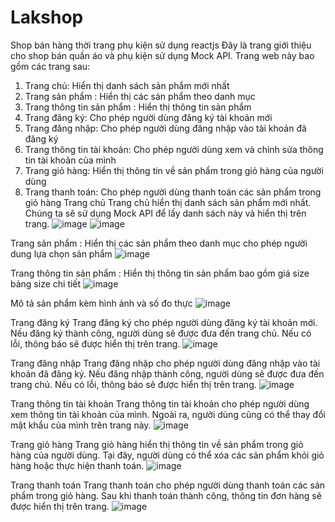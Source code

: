 # Lakshop
Shop bán hàng thời trang phụ kiện sử dụng reactjs
Đây là trang giới thiệu cho shop bán quần áo và phụ kiện sử dụng Mock API. Trang web này bao gồm các trang sau:
1.	Trang chủ: Hiển thị danh sách sản phẩm mới nhất
2.	Trang sản phẩm : Hiển thị các sản phẩm theo danh mục
3.	Trang thông tin sản phẩm : Hiển thị thông tin sản phẩm
4.	Trang đăng ký: Cho phép người dùng đăng ký tài khoản mới
5.	Trang đăng nhập: Cho phép người dùng đăng nhập vào tài khoản đã đăng ký
6.	Trang thông tin tài khoản: Cho phép người dùng xem và chỉnh sửa thông tin tài khoản của mình
7.	Trang giỏ hàng: Hiển thị thông tin về sản phẩm trong giỏ hàng của người dùng
8.	Trang thanh toán: Cho phép người dùng thanh toán các sản phẩm trong giỏ hàng
Trang chủ
Trang chủ hiển thị danh sách sản phẩm mới nhất. Chúng ta sẽ sử dụng Mock API để lấy danh sách này và hiển thị trên trang.
 ![image](https://user-images.githubusercontent.com/95953901/232795968-87a5ba3d-b454-4a1d-ba83-b6771cd8f4a1.png)
 ![image](https://user-images.githubusercontent.com/95953901/232796060-2f38ffc2-657c-4a56-b8c7-64f6d26d24d7.png)


Trang sản phẩm : Hiển thị các sản phẩm theo danh mục cho phép người dung lựa chọn sản phẩm 
 ![image](https://user-images.githubusercontent.com/95953901/232796098-8263d79f-36b4-4ff2-b9f1-403ef9c89d34.png)

Trang thông tin sản phẩm : Hiển thị thông tin sản phẩm bao gồm giá size bảng size chi tiết 
 ![image](https://user-images.githubusercontent.com/95953901/232796138-4b21158c-b77d-4552-a852-c34b2feeaf95.png)

Mô tả sản phẩm kèm hình ảnh và số đo thực 
 ![image](https://user-images.githubusercontent.com/95953901/232796163-f4f95d67-4a01-4998-94ea-65c8b7025c31.png)

Trang đăng ký
Trang đăng ký cho phép người dùng đăng ký tài khoản mới. Nếu đăng ký thành công, người dùng sẽ được đưa đến trang chủ. Nếu có lỗi, thông báo sẽ được hiển thị trên trang.
![image](https://user-images.githubusercontent.com/95953901/232796234-348f77c8-19e9-4f81-ba9d-74cc4d3fe02c.png)

Trang đăng nhập
Trang đăng nhập cho phép người dùng đăng nhập vào tài khoản đã đăng ký. Nếu đăng nhập thành công, người dùng sẽ được đưa đến trang chủ. Nếu có lỗi, thông báo sẽ được hiển thị trên trang.
![image](https://user-images.githubusercontent.com/95953901/232796259-183f6f18-e6ee-4a05-8726-a03878cb75ed.png)

 
Trang thông tin tài khoản
Trang thông tin tài khoản cho phép người dùng xem thông tin tài khoản của mình. Ngoài ra, người dùng cũng có thể thay đổi mật khẩu của mình trên trang này.
 ![image](https://user-images.githubusercontent.com/95953901/232796290-8e7335d3-6dd7-41ee-8100-f66ed153bbee.png)

Trang giỏ hàng
Trang giỏ hàng hiển thị thông tin về sản phẩm trong giỏ hàng của người dùng. Tại đây, người dùng có thể xóa các sản phẩm khỏi giỏ hàng hoặc thực hiện thanh toán.
![image](https://user-images.githubusercontent.com/95953901/232796329-aed43248-12d2-4f26-a801-51496a683e98.png)

 
Trang thanh toán
Trang thanh toán cho phép người dùng thanh toán các sản phẩm trong giỏ hàng. Sau khi thanh toán thành công, thông tin đơn hàng sẽ được hiển thị trên trang.
![image](https://user-images.githubusercontent.com/95953901/232796371-094558df-dd23-4d08-9382-714c1519caf6.png)


